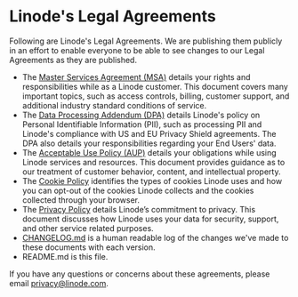 # Linode's Legal Agreements
Following are Linode's Legal Agreements. We are publishing them publicly in an effort to enable everyone to be able to see changes to our Legal Agreements as they are published.

* The [Master Services Agreement (MSA)](https://www.linode.com/legal-msa/) details your rights and responsibilities while as a Linode customer. This document covers many important topics, such as access controls, billing, customer support, and additional industry standard conditions of service.
* The [Data Processing Addendum (DPA)](https://www.linode.com/legal-dpa/) details Linode's policy on Personal Identifiable Information (PII), such as processing PII and Linode's compliance with US and EU Privacy Shield agreements. The DPA also details your responsibilities regarding your End Users' data.
* The [Acceptable Use Policy (AUP)](https://www.linode.com/legal-aup/) details your obligations while using Linode services and resources. This document provides guidance as to our treatment of customer behavior, content, and intellectual property.
* The [Cookie Policy](https://www.linode.com/legal-cookies/) identifies the types of cookies Linode uses and how you can opt-out of the cookies Linode collects and the cookies collected through your browser.
* The [Privacy Policy](https://www.linode.com/legal-privacy/) details Linode’s commitment to privacy. This document discusses how Linode uses your data for security, support, and other service related purposes.
* [CHANGELOG.md](https://github.com/mighteejim/agreements/blob/jan-2020-updates/CHANGELOG.md) is a human readable log of the changes we've made to these documents with each version.
* README.md is this file.

If you have any questions or concerns about these agreements, please email privacy@linode.com.